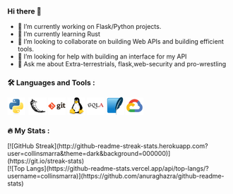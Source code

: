 ### Hi there 👋

<!--
**collinsmarra/collinsmarra** is a ✨ _special_ ✨ repository because its `README.md` (this file) appears on your GitHub profile.

Here are some ideas to get you started:
-->

- 🔭 I’m currently working on Flask/Python projects.
- 🌱 I’m currently learning Rust
- 👯 I’m looking to collaborate on building Web APIs and building efficient tools.
- 🤔 I’m looking for help with building an interface for my API
- 💬 Ask me about Extra-terrestrials, flask,web-security and pro-wrestling

### :hammer_and_wrench: Languages and Tools :

<div>
  <img src="https://github.com/devicons/devicon/blob/master/icons/python/python-original.svg" title="python" width="40" height="40"/>&nbsp;
  <img src="https://github.com/devicons/devicon/blob/master/icons/flask/flask-original.svg" title="flask" **alt="Git" width="40" height="40"/>
  <img src="https://github.com/devicons/devicon/blob/master/icons/git/git-original-wordmark.svg" title="Git" **alt="Git" width="40" height="40"/>
  <img src="https://github.com/devicons/devicon/blob/master/icons/linux/linux-original.svg" title="linux" **alt="Git" width="40" height="40"/>
  <img src="https://github.com/devicons/devicon/blob/master/icons/sqlalchemy/sqlalchemy-original.svg" title="sqlalchemy" **alt="Git" width="40" height="40"/>
  <img src="https://github.com/devicons/devicon/blob/master/icons/sqlite/sqlite-original.svg" title="sqlite" **alt="Git" width="40" height="40"/>
  <img src="https://github.com/devicons/devicon/blob/master/icons/googlecloud/googlecloud-original.svg" title="googlecloud" **alt="Git" width="40" height="40"/>


</div>

### :fire: My Stats :
<div>
  [![GitHub Streak](http://github-readme-streak-stats.herokuapp.com?user=collinsmarra&theme=dark&background=000000)](https://git.io/streak-stats)
</div>
<div>
  [![Top Langs](https://github-readme-stats.vercel.app/api/top-langs/?username=collinsmarra)](https://github.com/anuraghazra/github-readme-stats)
 </div>
